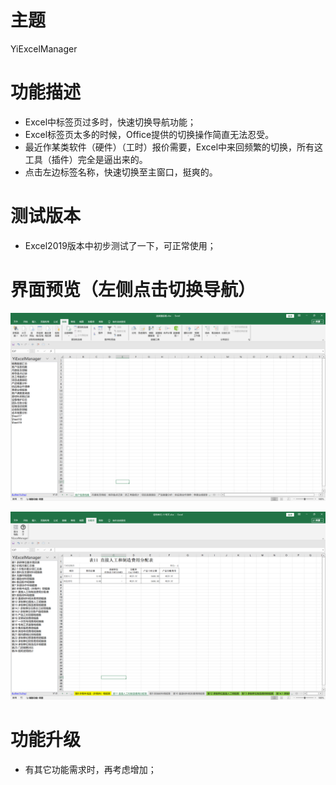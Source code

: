 # 主题
YiExcelManager

# 功能描述

- Excel中标签页过多时，快速切换导航功能；
- Excel标签页太多的时候，Office提供的切换操作简直无法忍受。
- 最近作某类软件（硬件）（工时）报价需要，Excel中来回频繁的切换，所有这工具（插件）完全是逼出来的。
- 点击左边标签名称，快速切换至主窗口，挺爽的。
  
# 测试版本
- Excel2019版本中初步测试了一下，可正常使用；

# 界面预览（左侧点击切换导航）
![界面预览](https://github.com/helloyuzz/YiExcelManager/blob/main/screenshot.png?raw=true)

![界面预览](https://github.com/helloyuzz/YiExcelManager/blob/main/screenshot1.png?raw=true)

# 功能升级
- 有其它功能需求时，再考虑增加；
